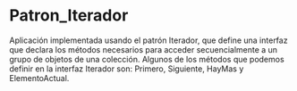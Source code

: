 # Patron_Iterador
Aplicación implementada usando el patrón Iterador, que define una interfaz que declara los métodos necesarios para acceder secuencialmente a un grupo de objetos de una colección. Algunos de los métodos que podemos definir en la interfaz Iterador son: Primero, Siguiente, HayMas y ElementoActual.
